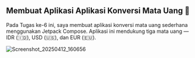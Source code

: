 ## Membuat Aplikasi Aplikasi Konversi Mata Uang 💱

Pada Tugas ke-6 ini, saya membuat aplikasi konversi mata uang sederhana menggunakan Jetpack Compose. Aplikasi ini mendukung tiga mata uang — IDR (🇮🇩), USD (🇺🇸), dan EUR (🇪🇺).

![Screenshot_20250412_160656](https://github.com/user-attachments/assets/272c24b0-6913-479a-b3e6-242c0066b6a5)

